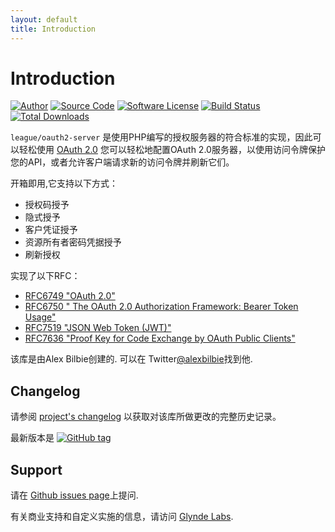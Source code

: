 ```yaml
---
layout: default
title: Introduction
---
```


# Introduction

[![Author](http://img.shields.io/badge/author-@alexbilbie-red.svg?style=flat-square)](https://twitter.com/alexbilbie)
[![Source Code](http://img.shields.io/badge/source-thephpleague%2Foauth2--server-blue.svg?style=flat-square)](https://github.com/thephpleague/oauth2-server)
[![Software License](https://img.shields.io/badge/license-MIT-brightgreen.svg?style=flat-square)](LICENSE.md)
[![Build Status](https://img.shields.io/travis/thephpleague/oauth2-server/master.svg?style=flat-square)](https://travis-ci.org/thephpleague/oauth2-server)
[![Total Downloads](https://img.shields.io/packagist/dt/league/oauth2-server.svg?style=flat-square)](https://packagist.org/packages/league/oauth2-server)

`league/oauth2-server` 是使用PHP编写的授权服务器的符合标准的实现，因此可以轻松使用 [OAuth 2.0](https://tools.ietf.org/html/rfc6749) 您可以轻松地配置OAuth 2.0服务器，以使用访问令牌保护您的API，或者允许客户端请求新的访问令牌并刷新它们。

开箱即用,它支持以下方式：

* 授权码授予
* 隐式授予
* 客户凭证授予
* 资源所有者密码凭据授予
* 刷新授权

实现了以下RFC：

* [RFC6749 "OAuth 2.0"](https://tools.ietf.org/html/rfc6749)
* [RFC6750 " The OAuth 2.0 Authorization Framework: Bearer Token Usage"](https://tools.ietf.org/html/rfc6750)
* [RFC7519 "JSON Web Token (JWT)"](https://tools.ietf.org/html/rfc7519)
* [RFC7636 "Proof Key for Code Exchange by OAuth Public Clients"](https://tools.ietf.org/html/rfc7636)

<!--
您也可以轻松制作自己的[自定义授权]().
-->

该库是由Alex Bilbie创建的. 可以在 Twitter[@alexbilbie](https://twitter.com/alexbilbie)找到他.

## Changelog

请参阅 [project's changelog](https://github.com/thephpleague/oauth2-server/blob/master/CHANGELOG.md) 以获取对该库所做更改的完整历史记录。

最新版本是 [![GitHub tag](https://img.shields.io/github/tag/thephpleague/oauth2-server.svg)](https://github.com/thephpleague/oauth2-server/releases)

## Support

请在 [Github issues page](https://github.com/thephpleague/oauth2-server/issues)上提问.

有关商业支持和自定义实施的信息，请访问 [Glynde Labs](https://glyndelabs.com).
